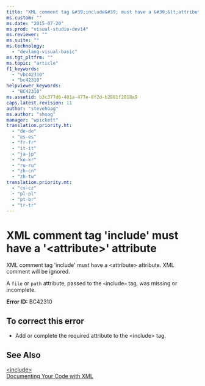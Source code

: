 ```yaml
---
title: "XML comment tag &#39;include&#39; must have a &#39;&lt;attribute&gt;&#39; attribute | Microsoft Docs"
ms.custom: ""
ms.date: "2015-07-20"
ms.prod: "visual-studio-dev14"
ms.reviewer: ""
ms.suite: ""
ms.technology: 
  - "devlang-visual-basic"
ms.tgt_pltfrm: ""
ms.topic: "article"
f1_keywords: 
  - "vbc42310"
  - "bc42310"
helpviewer_keywords: 
  - "BC42310"
ms.assetid: b3c377d6-401a-477e-8f2d-b2881f2818a9
caps.latest.revision: 11
author: "stevehoag"
ms.author: "shoag"
manager: "wpickett"
translation.priority.ht: 
  - "de-de"
  - "es-es"
  - "fr-fr"
  - "it-it"
  - "ja-jp"
  - "ko-kr"
  - "ru-ru"
  - "zh-cn"
  - "zh-tw"
translation.priority.mt: 
  - "cs-cz"
  - "pl-pl"
  - "pt-br"
  - "tr-tr"
---
```

# XML comment tag &#39;include&#39; must have a &#39;&lt;attribute&gt;&#39; attribute
XML comment tag 'include' must have a \<attribute> attribute. XML comment will be ignored.  
  
 A `file` or `path` attribute, passed to the `<`include`>` tag, was missing or incomplete.  
  
 **Error ID:** BC42310  
  
## To correct this error  
  
-   Add or complete the required attribute to the \<include> tag.  
  
## See Also  
 [\<include>](../../visual-basic/language-reference/xmldoc/include.md)   
 [Documenting Your Code with XML](../../visual-basic/programming-guide/program-structure/documenting-your-code-with-xml.md)